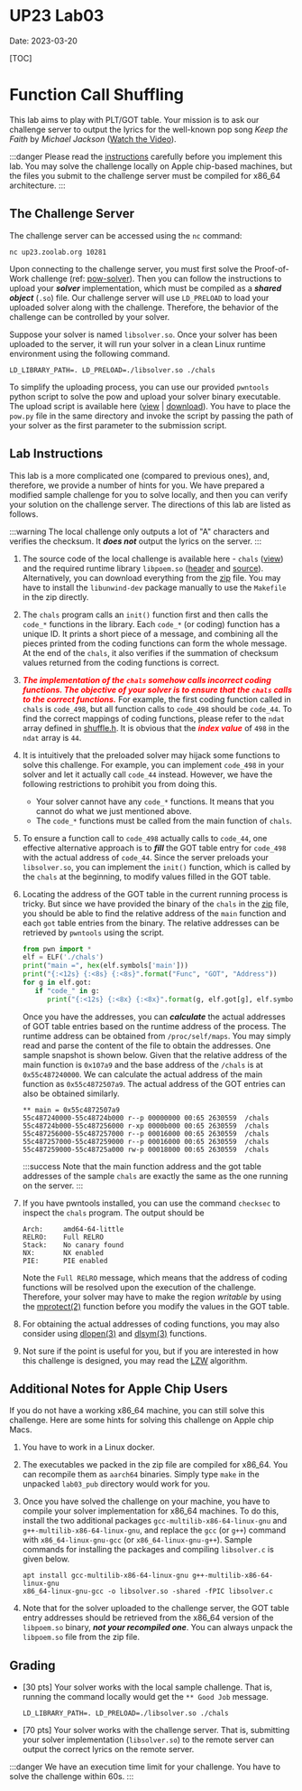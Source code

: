 UP23 Lab03
==========
Date: 2023-03-20

[TOC]

# Function Call Shuffling

This lab aims to play with PLT/GOT table. Your mission is to ask our challenge server to output the lyrics for the well-known pop song *Keep the Faith* by *Michael Jackson* ([Watch the Video](https://youtu.be/uNKfDyi0eoM)).

:::danger
Please read the [instructions](#Lab-Instructions) carefully before you implement this lab. You may solve the challenge locally on Apple chip-based machines, but the files you submit to the challenge server must be compiled for x86_64 architecture.
:::

## The Challenge Server

The challenge server can be accessed using the `nc` command:

```
nc up23.zoolab.org 10281
```

Upon connecting to the challenge server, you must first solve the Proof-of-Work challenge (ref: [pow-solver](https://md.zoolab.org/s/EHSmQ0szV)). Then you can follow the instructions to upload your ***solver*** implementation, which must be compiled as a ***shared object*** (`.so`) file. Our challenge server will use `LD_PRELOAD` to load your uploaded solver along with the challenge. Therefore, the behavior of the challenge can be controlled by your solver.

Suppose your solver is named `libsolver.so`. Once your solver has been uploaded to the server, it will run your solver in a clean Linux runtime environment using the following command.

```
LD_LIBRARY_PATH=. LD_PRELOAD=./libsolver.so ./chals
```

To simplify the uploading process, you can use our provided `pwntools` python script to solve the pow and upload your solver binary executable. The upload script is available here ([view](https://up23.zoolab.org/code.html?file=up23/lab03/submit.py) | [download](https://up23.zoolab.org/up23/lab03/submit.py)). You have to place the `pow.py` file in the same directory and invoke the script by passing the path of your solver as the first parameter to the submission script.

## Lab Instructions

This lab is a more complicated one (compared to previous ones), and, therefore, we provide a number of hints for you. We have prepared a modified sample challenge for you to solve locally, and then you can verify your solution on the challenge server. The directions of this lab are listed as follows.

:::warning
The local challenge only outputs a lot of "A" characters and verifies the checksum. It ***does not*** output the lyrics on the server.
:::

1. The source code of the local challenge is available here - `chals` ([view](https://up23.zoolab.org/code.html?file=up23/lab03/chals.c)) and the required runtime library `libpoem.so` ([header](https://up23.zoolab.org/code.html?file=up23/lab03/libpoem.h) and [source](https://up23.zoolab.org/code.html?file=up23/lab03/libpoem.c)). Alternatively, you can download everything from the [zip](https://up23.zoolab.org/up23/lab03/lab03_pub.zip) file. You may have to install the `libunwind-dev` package manually to use the `Makefile` in the zip directly.

1. The `chals` program calls an `init()` function first and then calls the `code_*` functions in the library. Each `code_*` (or coding) function has a unique ID. It prints a short piece of a message, and combining all the pieces printed from the coding functions can form the whole message. At the end of the `chals`, it also verifies if the summation of checksum values returned from the coding functions is correct.

1. ***<i style="color:red">The implementation of the `chals` somehow calls incorrect coding functions. The objective of your solver is to ensure that the `chals` calls to the correct functions.</i>*** For example, the first coding function called in `chals` is `code_498`, but all function calls to `code_498` should be `code_44`. To find the correct mappings of coding functions, please refer to the `ndat` array defined in [shuffle.h](https://up23.zoolab.org/code.html?file=up23/lab03/shuffle.h). It is obvious that the ***<i style="color:red">index value</i>*** of `498` in the `ndat` array is `44`.

1. It is intuitively that the preloaded solver may hijack some functions to solve this challenge. For example, you can implement `code_498` in your solver and let it actually call `code_44` instead. However, we have the following restrictions to prohibit you from doing this.
   - Your solver cannot have any `code_*` functions. It means that you cannot do what we just mentioned above.
   - The `code_*` functions must be called from the main function of `chals`.


1. To ensure a function call to `code_498` actually calls to `code_44`, one effective alternative approach is to ***fill*** the GOT table entry for `code_498` with the actual address of `code_44`. Since the server preloads your `libsolver.so`, you can implement the `init()` function, which is called by the `chals` at the beginning, to modify values filled in the GOT table.

1. Locating the address of the GOT table in the current running process is tricky. But since we have provided the binary of the `chals` in the [zip](https://up23.zoolab.org/up23/lab03/lab03_pub.zip) file, you should be able to find the relative address of the `main` function and each `got` table entries from the binary. The relative addresses can be retrieved by `pwntools` using the script.

   ```python
   from pwn import *
   elf = ELF('./chals')
   print("main =", hex(elf.symbols['main']))
   print("{:<12s} {:<8s} {:<8s}".format("Func", "GOT", "Address"))
   for g in elf.got:
      if "code_" in g:
         print("{:<12s} {:<8x} {:<8x}".format(g, elf.got[g], elf.symbols[g]))
   ```

   Once you have the addresses, you can ***calculate*** the actual addresses of GOT table entries based on the runtime address of the process. The runtime address can be obtained from `/proc/self/maps`. You may simply read and parse the content of the file to obtain the addresses. One sample snapshot is shown below. Given that the relative address of the main function is `0x107a9` and the base address of the `/chals` is at `0x55c487240000`. We can calculate the actual address of the main function as `0x55c4872507a9`. The actual address of the GOT entries can also be obtained similarly.

   ```
   ** main = 0x55c4872507a9
   55c487240000-55c48724b000 r--p 00000000 00:65 2630559  /chals
   55c48724b000-55c487256000 r-xp 0000b000 00:65 2630559  /chals
   55c487256000-55c487257000 r--p 00016000 00:65 2630559  /chals
   55c487257000-55c487259000 r--p 00016000 00:65 2630559  /chals
   55c487259000-55c48725a000 rw-p 00018000 00:65 2630559  /chals
   ```

   :::success
   Note that the main function address and the got table addresses of the sample `chals` are exactly the same as the one running on the server.
   :::

1. If you have pwntools installed, you can use the command `checksec` to inspect the `chals` program. The output should be

   ```
   Arch:     amd64-64-little
   RELRO:    Full RELRO
   Stack:    No canary found
   NX:       NX enabled
   PIE:      PIE enabled
   ```
   Note the `Full RELRO` message, which means that the address of coding functions will be resolved upon the execution of the challenge. Therefore, your solver may have to make the region *writable* by using the [mprotect(2)](https://man7.org/linux/man-pages/man2/mprotect.2.html) function before you modify the values in the GOT table.

1. For obtaining the actual addresses of coding functions, you may also consider using [dlopen(3)](https://man7.org/linux/man-pages/man3/dlopen.3.html) and [dlsym(3)](https://man7.org/linux/man-pages/man3/dlsym.3.html) functions.

1. Not sure if the point is useful for you, but if you are interested in how this challenge is designed, you may read the [LZW](https://en.wikipedia.org/wiki/Lempel%E2%80%93Ziv%E2%80%93Welch) algorithm.

## Additional Notes for Apple Chip Users

If you do not have a working x86_64 machine, you can still solve this challenge. Here are some hints for solving this challenge on Apple chip Macs.

1. You have to work in a Linux docker.

1. The executables we packed in the zip file are compiled for x86_64. You can recompile them as `aarch64` binaries. Simply type `make` in the unpacked `lab03_pub` directory would work for you.

1. Once you have solved the challenge on your machine, you have to compile your solver implementation for x86_64 machines. To do this, install the two additional packages `gcc-multilib-x86-64-linux-gnu` and `g++-multilib-x86-64-linux-gnu`, and replace the `gcc` (or `g++`) command with `x86_64-linux-gnu-gcc` (or `x86_64-linux-gnu-g++`). Sample commands for installing the packages and compiling `libsolver.c` is given below.

   ```
   apt install gcc-multilib-x86-64-linux-gnu g++-multilib-x86-64-linux-gnu
   x86_64-linux-gnu-gcc -o libsolver.so -shared -fPIC libsolver.c
   ```

1. Note that for the solver uploaded to the challenge server, the GOT table entry addresses should be retrieved from the x86_64 version of the `libpoem.so` binary, ***not your recompiled one***. You can always unpack the `libpoem.so` file from the zip file.
 
## Grading

- [30 pts] Your solver works with the local sample challenge. That is, running the command locally would get the `** Good Job` message.
   ```
   LD_LIBRARY_PATH=. LD_PRELOAD=./libsolver.so ./chals
   ```

- [70 pts] Your solver works with the challenge server. That is, submitting your solver implementation (`libsolver.so`) to the remote server can output the correct lyrics on the remote server.
 

:::danger
We have an execution time limit for your challenge. You have to solve the challenge within 60s.
:::
